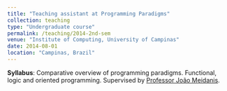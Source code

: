 ```yaml
---
title: "Teaching assistant at Programming Paradigms"
collection: teaching
type: "Undergraduate course"
permalink: /teaching/2014-2nd-sem
venue: "Institute of Computing, University of Campinas"
date: 2014-08-01
location: "Campinas, Brazil"
---
```


**Syllabus**: Comparative overview of programming paradigms. Functional, logic and oriented programming.
Supervised by [Professor João Meidanis](https://www.ic.unicamp.br/~meidanis/).
